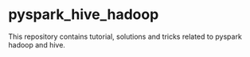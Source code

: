 # pyspark_hive_hadoop
This repository contains tutorial, solutions and tricks related to pyspark hadoop and hive.
